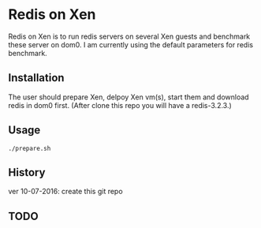 # Redis on Xen

Redis on Xen is to run redis servers on several 
Xen guests and benchmark these server on dom0.
I am currently using the default parameters for
redis benchmark.


## Installation

The user should prepare Xen, delpoy Xen vm(s), start them and 
download redis in dom0 first. (After clone this repo
you will have a redis-3.2.3.)


## Usage

```
./prepare.sh
```



## History

ver 10-07-2016: create this git repo


## TODO



